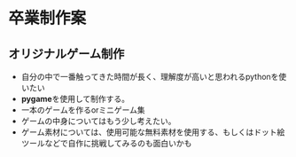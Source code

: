 # 卒業制作案

## オリジナルゲーム制作
- 自分の中で一番触ってきた時間が長く、理解度が高いと思われるpythonを使いたい
- **pygame**を使用して制作する。
- 一本のゲームを作るorミニゲーム集
- ゲームの中身についてはもう少し考えたい。
- ゲーム素材については、使用可能な無料素材を使用する、もしくはドット絵ツールなどで自作に挑戦してみるのも面白いかも
